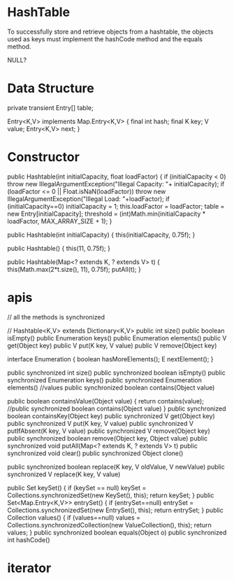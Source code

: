 # HashTable

To successfully store and retrieve objects from a hashtable, 
the objects used as keys must implement the hashCode method and the equals method.

NULL?





# Data Structure

private transient Entry<?,?>[] table;

Entry<K,V> implements Map.Entry<K,V> {
    final int hash;
    final K key;
    V value;
    Entry<K,V> next;
}


# Constructor

public Hashtable(int initialCapacity, float loadFactor) {
    if (initialCapacity < 0)
        throw new IllegalArgumentException("Illegal Capacity: "+
                                           initialCapacity);
    if (loadFactor <= 0 || Float.isNaN(loadFactor))
        throw new IllegalArgumentException("Illegal Load: "+loadFactor);
    if (initialCapacity==0)
        initialCapacity = 1;
    this.loadFactor = loadFactor;
    table = new Entry<?,?>[initialCapacity];
    threshold = (int)Math.min(initialCapacity * loadFactor, MAX_ARRAY_SIZE + 1);
}

public Hashtable(int initialCapacity) {
    this(initialCapacity, 0.75f);
}

public Hashtable() {
    this(11, 0.75f);
}

public Hashtable(Map<? extends K, ? extends V> t) {
    this(Math.max(2*t.size(), 11), 0.75f);
    putAll(t);
}


# apis

// all the methods is synchronized

// Hashtable<K,V> extends Dictionary<K,V>
public int size()
public boolean isEmpty()
public Enumeration<K> keys()
public Enumeration<V> elements()
public V get(Object key)
public V put(K key, V value)
public V remove(Object key)

interface Enumeration<E> {
    boolean hasMoreElements();
    E nextElement();
}

public synchronized int size()
public synchronized boolean isEmpty()
public synchronized Enumeration<K> keys()
public synchronized Enumeration<V> elements()   //values
public synchronized boolean contains(Object value)

public boolean containsValue(Object value) {
    return contains(value); //public synchronized boolean contains(Object value)
}
public synchronized boolean containsKey(Object key) 
public synchronized V get(Object key)
public synchronized V put(K key, V value)
public synchronized V putIfAbsent(K key, V value)
public synchronized V remove(Object key)
public synchronized boolean remove(Object key, Object value)
public synchronized void putAll(Map<? extends K, ? extends V> t)
public synchronized void clear()
public synchronized Object clone()

public synchronized boolean replace(K key, V oldValue, V newValue)
public synchronized V replace(K key, V value) 



public Set<K> keySet() {
    if (keySet == null)
        keySet = Collections.synchronizedSet(new KeySet(), this);
    return keySet;
}
public Set<Map.Entry<K,V>> entrySet() {
    if (entrySet==null)
        entrySet = Collections.synchronizedSet(new EntrySet(), this);
    return entrySet;
}
public Collection<V> values() {
    if (values==null)
        values = Collections.synchronizedCollection(new ValueCollection(), this);
    return values;
}
public synchronized boolean equals(Object o)
public synchronized int hashCode() 



# iterator
